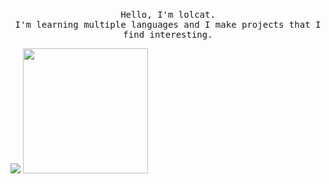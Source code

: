 <p align="center">
  <br>
  <samp>
    Hello, I'm lolcat</b>.
    <br>I'm learning multiple languages and I make projects that I find interesting.<br>

</samp>

![](https://github-readme-stats.vercel.app/api?username=lolc0w&show_icons=true&theme=radical)
<img src="https://i.ibb.co/Nrphp4r/d722x77-ed32c7cc-da8f-4de9-bb9b-533cece33309.png" width="200"/>
</p>

